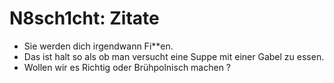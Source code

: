 # N8sch1cht: Zitate

- Sie werden dich irgendwann Fi**en.
- Das ist halt so als ob man versucht eine Suppe mit einer Gabel zu essen.
- Wollen wir es Richtig oder Brühpolnisch machen ?